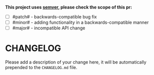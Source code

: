 **This project uses [semver](http://semver.org), please check the scope of this pr:**

- [ ] #patch# - backwards-compatible bug fix
- [ ] #minor# - adding functionality in a backwards-compatible manner
- [ ] #major# - incompatible API change

# CHANGELOG

Please add a description of your change here, it will be automatically prepended to the `CHANGELOG.md` file.

